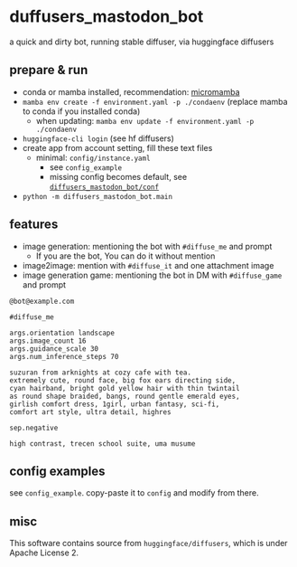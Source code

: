 # duffusers_mastodon_bot

a quick and dirty bot, running stable diffuser, via huggingface diffusers

## prepare & run

- conda or mamba installed, recommendation: [micromamba](https://github.com/mamba-org/mamba)
- `mamba env create -f environment.yaml -p ./condaenv` (replace mamba to conda if you installed conda)
  - when updating: `mamba env update -f environment.yaml -p ./condaenv`
- `huggingface-cli login` (see hf diffusers)
- create app from account setting, fill these text files
  - minimal: `config/instance.yaml`
    - see `config_example`
    - missing config becomes default, see [`diffusers_mastodon_bot/conf`](./diffusers_mastodon_bot/conf)
- `python -m diffusers_mastodon_bot.main`

## features

- image generation: mentioning the bot with `#diffuse_me` and prompt
  - If you are the bot, You can do it without mention
- image2image: mention with `#diffuse_it` and one attachment image
- image generation game: mentioning the bot in DM with `#diffuse_game` and prompt

```text
@bot@example.com 

#diffuse_me 

args.orientation landscape
args.image_count 16
args.guidance_scale 30
args.num_inference_steps 70

suzuran from arknights at cozy cafe with tea.
extremely cute, round face, big fox ears directing side,
cyan hairband, bright gold yellow hair with thin twintail
as round shape braided, bangs, round gentle emerald eyes,
girlish comfort dress, 1girl, urban fantasy, sci-fi,
comfort art style, ultra detail, highres

sep.negative

high contrast, trecen school suite, uma musume
```

## config examples

see `config_example`. copy-paste it to `config` and modify from there.

## misc

This software contains source from `huggingface/diffusers`, which is under Apache License 2.